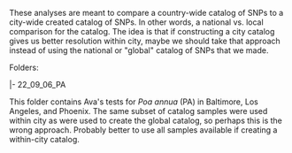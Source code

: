 These analyses are meant to compare a country-wide catalog of SNPs to a city-wide created catalog of SNPs. In other words, a national vs. local comparison for the catalog. The idea is that if constructing a city catalog gives us better resolution within city, maybe we should take that approach instead of using the national or "global" catalog of SNPs that we made.

Folders:

\|- 22_09_06_PA

This folder contains Ava's tests for *Poa annua* (PA) in Baltimore, Los Angeles, and Phoenix. The same subset of catalog samples were used within city as were used to create the global catalog, so perhaps this is the wrong approach. Probably better to use all samples available if creating a within-city catalog.
